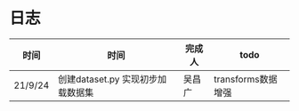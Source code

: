 # 日志
| 时间| 时间 | 完成人| todo|
|---|---|---|---|
| 21/9/24|创建dataset.py 实现初步加载数据集| 吴昌广 | transforms数据增强|

